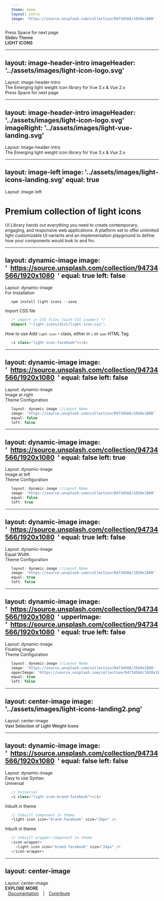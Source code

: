 ```yaml
---
theme: none
layout: intro
image: 'https://source.unsplash.com/collection/94734566/1920x1080'
---
```


  <div class="absolute pt-6 left-12">
    <span @click="next" class="py-1 rounded cursor-pointer hover:bg-white hover:bg-opacity-10 flex justify-center items-center">
      Press Space for next page  <light-icon icon="arrow-narrow-right" size="24px"/> 
    </span>
  </div>

  <div class="mb-4 absolute bottom-4 left-12">
    <span class="text-6xl text-primary-lighter text-opacity-80" style="font-weight:500;" >
      Slidev Theme
    </span>
    <div class="text-9xl text-white text-opacity-60" style="font-weight:600;" >
      LIGHT ICONS
    </div> 
  </div>




---
layout: image-header-intro
imageHeader: '../assets/images/light-icon-logo.svg'
---
  <display-tag >
    <span>
     Layout: <span class="text-primary"> image-header-intro </span>
    </span>
  </display-tag>

  <div class="leading-snug text-black dark:text-white text-opacity-60 dark:text-opacity-60 mt-4">
    The Emerging light weight icon library for Vue 3.x & Vue 2.x
  </div> 
  <div class="absolute pt-6 left-12">
    <span @click="next" class="py-1 p-2 rounded cursor-pointer hover:bg-white hover:bg-opacity-10 flex justify-center items-center">
      Press Space for next page  <light-icon icon="arrow-narrow-right" size="24px"/> 
    </span>
  </div>


---
layout: image-header-intro
imageHeader: '../assets/images/light-icon-logo.svg'
imageRight: '../assets/images/light-vue-landing.svg'
---
  <display-tag >
    <span>
     Layout: <span class=" text-primary"> image-header-intro </span>
    </span>
  </display-tag>

  <div class="leading-snug text-black dark:text-white text-opacity-60 dark:text-opacity-60 mt-4">
    The Emerging light weight icon library for Vue 3.x & Vue 2.x
  </div>




---
layout: image-left
image: '../assets/images/light-icons-landing.svg'
equal: true
---
  <display-tag>
    <span>
     Layout: <span class=" text-primary"> image-left </span>
    </span>
  </display-tag>
  <div class="">
    <h1 class="text-primary dark:text-primary-lighter" >Premium collection of light icons</h1>
  </div>
  <div class="leading-snug text-black dark:text-white text-opacity-60 dark:text-opacity-60">
    UI Library hands out everything you need to create contemporary, engaging, and responsive web applications. A platform set to offer unlimited light customizable UI variants and an implementation playground to define how your components would look to and fro.
  </div>




---
layout: dynamic-image
image: 'https://source.unsplash.com/collection/94734566/1920x1080'
equal: true
left: false
---
  <display-tag >
    <span>
     Layout: <span class="text-primary"> dynamic-image </span>
    </span>
  </display-tag>

  <div class="text-primary dark:text-primary-lighter pb-2 pt-4">
    <span class="">
      For Installation
    </span>
  </div>

```ts
npm install light-icons --save
```

  <div class="text-primary dark:text-primary-lighter pb-2 pt-4">
    <span class="">
      Import CSS file
    </span>
  </div>

```ts
/* import in CSS files [with CSS Loader] */
@import "~light-icons/dist/light-icon.css";
```

  <div class="text-black dark:text-white text-opacity-80 dark:text-opacity-80 pb-2 pt-4">
    <span class="block pb-2 text-primary dark:text-primary-lighter">
      How to use
    </span>
    <span class="text-xs " >
      Add 
      <kbd style="font-size: 0.6rem;" >light-icon-*</kbd>
      class, either in
      <kbd style="font-size: 0.6rem;">i</kbd> 
      or 
      <kbd style="font-size: 0.6rem;">span</kbd> 
      HTML Tag
    </span>
  </div>

```ts
<i class="light-icon-facebook"></i>
```




---
layout: dynamic-image 
image: 'https://source.unsplash.com/collection/94734566/1920x1080'
equal: false
left: false
---
  <display-tag >
    <span>
     Layout: <span class=" text-primary"> dynamic-image </span>
    </span>
  </display-tag>

  <div class="text-black dark:text-white text-opacity-60 dark:text-opacity-60 pt-2 font-sm">
    <span class="text-sm">
      Image at right
    </span>
  </div>
  <div class="text-primary dark:text-primary-lighter pb-2 pt-4">
    <span class="">
      Theme Configuration
    </span>
  </div>


```ts
layout: dynamic-image //Layout Name
image: 'https://source.unsplash.com/collection/94734566/1920x1080'
equal: false
left: false
```




---
layout: dynamic-image 
image: 'https://source.unsplash.com/collection/94734566/1920x1080'
equal: false
left: true
---
  <display-tag >
    <span>
     Layout: <span class=" text-primary"> dynamic-image </span>
    </span>
  </display-tag>

  <div class="text-black dark:text-white text-opacity-60 dark:text-opacity-60 pt-2 font-sm">
      <span class="text-sm">
        Image at left
      </span>
  </div>
  <div class="text-primary dark:text-primary-lighter pb-2 pt-2">
    <span class="">
      Theme Configuration
    </span>
  </div>

```ts
layout: dynamic-image //Layout Name
image: 'https://source.unsplash.com/collection/94734566/1920x1080'
equal: false
left: true
```




---
layout: dynamic-image 
image: 'https://source.unsplash.com/collection/94734566/1920x1080'
equal: true
left: false
---
  <display-tag >
    <span>
     Layout: <span class=" text-primary"> dynamic-image </span>
    </span>
  </display-tag>

  <div class="text-black dark:text-white text-opacity-60 dark:text-opacity-60 pt-2 font-sm">
      <span class="text-sm">
        Equal Width
      </span>
  </div>
  <div class="text-primary dark:text-primary-lighter pb-2 pt-2">
    <span class="">
      Theme Configuration
    </span>
  </div>

```ts
layout: dynamic-image //Layout Name
image: 'https://source.unsplash.com/collection/94734566/1920x1080'
equal: true
left: false
```




---
layout: dynamic-image 
image: 'https://source.unsplash.com/collection/94734566/1920x1080'
upperImage: 'https://source.unsplash.com/collection/94734566/1920x1080'
equal: true
left: false
---
  <display-tag >
    <span>
     Layout: <span class=" text-primary"> dynamic-image </span>
    </span>
  </display-tag>

  <div class="text-black dark:text-white text-opacity-60 dark:text-opacity-60 pt-2 font-sm">
      <span class="text-sm">
        Floating image
      </span>
  </div>
  <div class="text-primary dark:text-primary-lighter pb-2 pt-2">
    <span class="">
      Theme Configuration
    </span>
  </div>

```ts
layout: dynamic-image //Layout Name
image: 'https://source.unsplash.com/collection/94734566/1920x1080'
upperImage: 'https://source.unsplash.com/collection/94734566/1920x1080'
equal: true
left: false
```




---
layout: center-image
image: '../assets/images/light-icons-landing2.png'
---
  <display-tag >
    <span>
     Layout: <span class=" text-primary"> center-image </span>
    </span>
  </display-tag>

  <div class="mb-4">
    <span class="text-3xl text-primary dark:text-primary-lighter" style="font-weight:500;" >Vast Selection of Light Weight Icons</span>
  </div>




---
layout: dynamic-image
image: 'https://source.unsplash.com/collection/94734566/1920x1080'
equal: false
left: false
---
  <display-tag >
    <span>
     Layout: <span class=" text-primary"> dynamic-image </span>
    </span>
  </display-tag>

  <div class="text-primary dark:text-primary-lighter ">
    <span class="text-xl">
     Easy to use Syntax:
    </span>
  </div>
  
  <div class="flex items-end justify-between pb-2 pt-5">
    <div class="">
      <i class="light-icon-brand-facebook" style="font-size:24px;" ></i>
    </div>
    <span class="text-xs opacity-60">
      Universal
    </span>
  </div>

  ```ts
  // Universal
  <i class="light-icon-brand-facebook"></i> 
  ```


  <div class="flex items-end justify-between pb-2 pt-5">
    <div class="">
      <light-icon icon="brand-facebook" size="24px" />
    </div>
    <span class="text-xs opacity-60">
      Inbuilt in theme
    </span>
  </div>

  ```ts
  // Inbuilt component in theme
  <light-icon icon="brand-facebook" size="24px" />
  ```


  <div class="flex items-end justify-between pb-2 pt-5">
    <div class="">
      <icon-wrapper>
        <light-icon icon="brand-facebook" size="24px" />
      </icon-wrapper>
    </div>
    <span class="text-xs opacity-60 ">
      Inbuilt in theme
    </span>
  </div>

  ```ts
  // Inbuilt wrapper-component in theme
  <icon-wrapper>
    <light-icon icon="brand-facebook" size="24px" />
  </icon-wrapper>
  ```




---
layout: center-image
---
  <display-tag>
    <span>
     Layout: <span class=" text-primary "> center-image </span>
    </span>
  </display-tag>

  <div class="mb-0">
    <span class="text-3xl text-primary dark:text-primary-lighter" style="font-weight:600;text-transform: uppercase;" >Explore More</span>
  </div>
  <div class="mb-0">
    <a href="https://icons.lightvue.org/" target="_blank" class="">Documentation</a> |
    <a href="https://github.com/lightvue/light-icons" target="_blank" class="">Contribute</a>
  </div>

  <style>
    a {
      margin: 10px;
    }

    a:hover{
      opacity:0.7;
    }
  </style>

